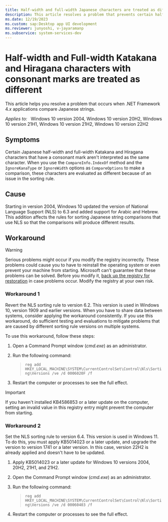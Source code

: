 ```yaml
---
title: Half-width and full-width Japanese characters are treated as different characters
description: This article resolves a problem that prevents certain half-width and full-width Katakana and Hiragana characters that have a consonant mark from being compared correctly by .NET Framework 4.x applications.
ms.date: 12/19/2023
ms.custom: sap:Desktop app UI development
ms.reviewer: junyoshi, v-jayaramanp
ms.subservice: system-services-dev
---
```


# Half-width and Full-width Katakana and Hiragana characters with consonant marks are treated as different

This article helps you resolve a problem that occurs when .NET Framework 4.*x* applications compare Japanese strings.

_Applies to:_ &nbsp; Windows 10 version 2004, Windows 10 version 20H2, Windows 10 version 21H1, Windows 10 version 21H2, Windows 10 version 22H2  

## Symptoms

Certain Japanese half-width and full-width Katakana and Hiragana characters that have a consonant mark aren't interpreted as the same character. When you use the `CompareInfo.IndexOf` method and the `IgnoreKanaType` or `IgnoreWidth` options as `CompareOptions` to make a comparison, these characters are evaluated as different because of an issue in the sorting rule.

## Cause

Starting in version 2004, Windows 10 updated the version of National Language Support (NLS) to 6.3 and added support for Arabic and Hebrew. This addition affects the rules for sorting Japanese string comparisons that use NLS so that the comparisons will produce different results.

## Workaround

> [!WARNING]
> Serious problems might occur if you modify the registry incorrectly. These problems could cause you to have to reinstall the operating system or even prevent your machine from starting. Microsoft can't guarantee that these problems can be solved. Before you modify it, [back up the registry for restoration](https://support.microsoft.com/en-us/help/322756) in case problems occur. Modify the registry at your own risk.

### Workaround 1

Revert the NLS sorting rule to version 6.2. This version is used in Windows 10, version 1909 and earlier versions. When you have to share data between systems, consider applying the workaround consistently. If you use this workaround, do sufficient testing and evaluations to mitigate problems that are caused by different sorting rule versions on multiple systems.

To use this workaround, follow these steps:

1. Open a Command Prompt window (*cmd.exe*) as an administrator.
1. Run the following command:

   > `reg add HKEY_LOCAL_MACHINE\SYSTEM\CurrentControlSet\Control\Nls\Sorting\Versions /ve /d 0006020F /f`
1. Restart the computer or processes to see the full effect.

> [!IMPORTANT]
> If you haven't installed KB4586853 or a later update on the computer, setting an invalid value in this registry entry might prevent the computer from starting.

### Workaround 2

Set the NLS sorting rule to version 6.4. This version is used in Windows 11. To do this, you must apply KB5014023 or a later update, and upgrade the version to version 1741 or a later version. In this case, version 22H2 is already applied and doesn't have to be updated.

1. Apply KB5014023 or a later update for Windows 10 versions 2004, 20H2, 21H1, and 21H2.
1. Open the Command Prompt window (*cmd.exe*) as an administrator.
1. Run the following command:

   > `reg add HKEY_LOCAL_MACHINE\SYSTEM\CurrentControlSet\Control\Nls\Sorting\Versions /ve /d 00060403 /f`
1. Restart the computer or processes to see the full effect.

